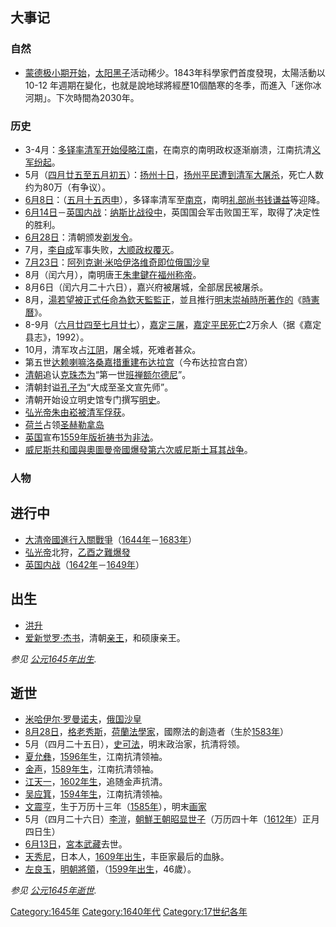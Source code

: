 ## 大事记

### 自然

  - [蒙德极小期开始](https://zh.wikipedia.org/wiki/蒙德极小期 "wikilink")，[太阳黑子](../Page/太阳黑子.md "wikilink")活动稀少。1843年科學家們首度發現，太陽活動以10-12 年週期在變化，也就是說地球將經歷10個酷寒的冬季，而進入「迷你冰河期」。下次時間為2030年。

### 历史

  - 3-4月：[多铎率清军开始侵略](https://zh.wikipedia.org/wiki/愛新覺羅·多鐸 "wikilink")[江南](../Page/江南.md "wikilink")，在南京的南明政权逐渐崩溃，江南抗清[义军纷起](https://zh.wikipedia.org/wiki/义军 "wikilink")。
  - 5月（[四月廿五至](https://zh.wikipedia.org/wiki/四月廿五 "wikilink")[五月初五](https://zh.wikipedia.org/wiki/五月初五 "wikilink")）：[扬州十日](../Page/扬州十日.md "wikilink")，[扬州平民遭到清军](../Page/扬州市.md "wikilink")[大屠杀](../Page/大屠杀.md "wikilink")，死亡人数约为80万（有争议）。
  - [6月8日](../Page/6月8日.md "wikilink")：（[五月十五丙申](https://zh.wikipedia.org/wiki/五月十五 "wikilink")），多铎率清军至[南京](https://zh.wikipedia.org/wiki/南京市 "wikilink")，南明[礼部尚书](../Page/礼部尚书.md "wikilink")[钱谦益](../Page/钱谦益.md "wikilink")等迎降。
  - [6月14日](../Page/6月14日.md "wikilink")－[英国内战](../Page/英國內戰.md "wikilink")：[纳斯比战役中](https://zh.wikipedia.org/wiki/纳斯比战役 "wikilink")，英国国会军击败国王军，取得了决定性的胜利。
  - [6月28日](../Page/6月28日.md "wikilink")：清朝颁发[剃发令](../Page/剃髮易服.md "wikilink")。
  - 7月，[李自成](../Page/李自成.md "wikilink")军事失败，[大顺政权覆灭](https://zh.wikipedia.org/wiki/大顺 "wikilink")。
  - [7月23日](https://zh.wikipedia.org/wiki/7月23日 "wikilink")：[阿列克谢·米哈伊洛维奇即位](https://zh.wikipedia.org/wiki/阿列克谢·米哈伊洛维奇 "wikilink")[俄国沙皇](../Page/沙皇.md "wikilink")
  - 8月（闰六月），南明唐王[朱聿鍵在](https://zh.wikipedia.org/wiki/明紹宗 "wikilink")[福州称帝](../Page/福州市.md "wikilink")。
  - 8月6日（闰六月二十六日），嘉兴府被屠城，全部居民被屠杀。
  - 8月，[湯若望被正式任命為](https://zh.wikipedia.org/wiki/湯若望 "wikilink")[欽天監](https://zh.wikipedia.org/wiki/司天監 "wikilink")[監正](https://zh.wikipedia.org/wiki/欽天監監正 "wikilink")，並且推行[明末](https://zh.wikipedia.org/wiki/明 "wikilink")[崇禎時所著作的](https://zh.wikipedia.org/wiki/崇禎 "wikilink")《[時憲曆](https://zh.wikipedia.org/wiki/時憲曆 "wikilink")》。
  - 8-9月（[六月廿四至](https://zh.wikipedia.org/wiki/六月廿四 "wikilink")[七月廿七](https://zh.wikipedia.org/wiki/七月廿七 "wikilink")），[嘉定三屠](../Page/嘉定三屠.md "wikilink")，[嘉定平民死亡](https://zh.wikipedia.org/wiki/嘉定 "wikilink")2万余人（据《嘉定县志》，1992）。
  - 10月，清军攻占[江阴](https://zh.wikipedia.org/wiki/江阴市 "wikilink")，屠全城，死难者甚众。
  - 第五世[达赖喇嘛](../Page/达赖喇嘛.md "wikilink")[洛桑嘉措重建](https://zh.wikipedia.org/wiki/洛桑嘉措 "wikilink")[布达拉宫](../Page/布达拉宫.md "wikilink")（今布达拉宫白宫）
  - [清朝](../Page/清朝.md "wikilink")追认[克珠杰为](https://zh.wikipedia.org/wiki/克珠杰 "wikilink")“第一世[班禅额尔德尼](https://zh.wikipedia.org/wiki/班禅喇嘛 "wikilink")”。
  - 清朝封谥[孔子为](https://zh.wikipedia.org/wiki/孔子 "wikilink")“大成至圣文宣先师”。
  - 清朝开始设立明史馆专门撰写[明史](../Page/明史.md "wikilink")。
  - [弘光帝朱由崧被清军俘获](https://zh.wikipedia.org/wiki/明安宗 "wikilink")。
  - [荷兰](../Page/荷兰.md "wikilink")占领[圣赫勒拿岛](https://zh.wikipedia.org/wiki/圣赫勒拿岛 "wikilink")
  - [英国](https://zh.wikipedia.org/wiki/英国 "wikilink")宣布[1559年版祈祷书为非法](https://zh.wikipedia.org/wiki/公祷书 "wikilink")。
  - [威尼斯共和國與](https://zh.wikipedia.org/wiki/威尼斯共和國 "wikilink")[奧圖曼帝國爆發第六次](https://zh.wikipedia.org/wiki/奧圖曼帝國 "wikilink")[威尼斯土耳其战争](../Page/威尼斯土耳其战争.md "wikilink")。

### 人物

## 进行中

  - [大清帝國進行入關戰爭](https://zh.wikipedia.org/wiki/大清帝國 "wikilink")（[1644年](../Page/1644年.md "wikilink")－[1683年](https://zh.wikipedia.org/wiki/1683年 "wikilink")）
  - [弘光帝](../Page/弘光帝.md "wikilink")北狩，[乙酉之難爆發](https://zh.wikipedia.org/wiki/乙酉之難 "wikilink")
  - [英国内战](../Page/英國內戰.md "wikilink")（[1642年](../Page/1642年.md "wikilink")－[1649年](https://zh.wikipedia.org/wiki/1649年 "wikilink")）

## 出生

  - [洪升](https://zh.wikipedia.org/wiki/洪升 "wikilink")
  - [爱新觉罗·杰书](https://zh.wikipedia.org/wiki/爱新觉罗·杰书 "wikilink")，清朝[亲王](https://zh.wikipedia.org/wiki/亲王 "wikilink")，和硕康亲王。

*参见 [公元1645年出生](https://zh.wikipedia.org/wiki/Category:1645年出生 "wikilink").*

## 逝世

  - [米哈伊尔·罗曼诺夫](../Page/米哈伊尔·费奥多罗维奇·罗曼诺夫.md "wikilink")，[俄国沙皇](https://zh.wikipedia.org/wiki/俄國君主列表 "wikilink")
  - [8月28日](../Page/8月28日.md "wikilink")，[格老秀斯](https://zh.wikipedia.org/wiki/格老秀斯 "wikilink")，[荷蘭](../Page/荷兰.md "wikilink")[法學家](../Page/法学家.md "wikilink")，國際法的創造者（生於[1583年](https://zh.wikipedia.org/wiki/1583年 "wikilink")）
  - 5月（四月二十五日），[史可法](../Page/史可法.md "wikilink")，明末政治家，抗清将领。
  - [夏允彝](../Page/夏允彝.md "wikilink")，[1596年](../Page/1596年.md "wikilink")生，江南抗清领袖。
  - [金声](../Page/金声.md "wikilink")，[1589年生](https://zh.wikipedia.org/wiki/1589年 "wikilink")，江南抗清领袖。
  - [江天一](https://zh.wikipedia.org/wiki/江天一 "wikilink")，[1602年生](https://zh.wikipedia.org/wiki/1602年 "wikilink")，追随金声抗清。
  - [吴应箕](../Page/吴应箕.md "wikilink")，[1594年生](https://zh.wikipedia.org/wiki/1594年 "wikilink")，江南抗清领袖。
  - [文震亨](https://zh.wikipedia.org/wiki/文震亨 "wikilink")，生于万历十三年（[1585年](https://zh.wikipedia.org/wiki/1585年 "wikilink")），明末[画家](https://zh.wikipedia.org/wiki/畫家 "wikilink")
  - 5月（四月二十六日）[李溰](https://zh.wikipedia.org/wiki/李溰 "wikilink")，[朝鮮王朝昭显](https://zh.wikipedia.org/wiki/朝鮮王朝 "wikilink")[世子](https://zh.wikipedia.org/wiki/世子 "wikilink")（万历四十年（[1612年](https://zh.wikipedia.org/wiki/1612年 "wikilink")）正月四日生）
  - [6月13日](../Page/6月13日.md "wikilink")，[宮本武藏](../Page/宮本武藏.md "wikilink")去世。
  - [天秀尼](https://zh.wikipedia.org/wiki/天秀尼 "wikilink")，日本人，[1609年出生](https://zh.wikipedia.org/wiki/1609年 "wikilink")，丰臣家最后的血脉。
  - [左良玉](../Page/左良玉.md "wikilink")，[明朝](../Page/明朝.md "wikilink")[將領](https://zh.wikipedia.org/wiki/將領 "wikilink")，（[1599年出生](https://zh.wikipedia.org/wiki/1599年 "wikilink")，46歲）。

*参见 [公元1645年逝世](https://zh.wikipedia.org/wiki/Category:1645年逝世 "wikilink").*

[Category:1645年](https://zh.wikipedia.org/wiki/Category:1645年 "wikilink") [Category:1640年代](https://zh.wikipedia.org/wiki/Category:1640年代 "wikilink") [Category:17世纪各年](https://zh.wikipedia.org/wiki/Category:17世纪各年 "wikilink")